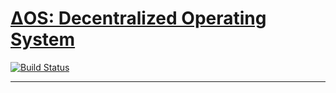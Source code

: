 # [ΔOS: Decentralized Operating System](https://www.desantis.io)

[![Build Status](https://travis-ci.org/DeSantisInc/DeOS.svg?branch=atd-travis-release)](https://travis-ci.org/DeSantisInc/DeOS)

---
